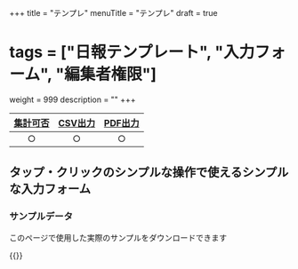 +++
title = "テンプレ"
menuTitle = "テンプレ"
draft = true
# tags = ["日報テンプレート", "入力フォーム", "編集者権限"]
weight = 999
description = ""
+++


|[集計可否](/report/totalling/form/)|[CSV出力](/report/totalling/csv/)|[PDF出力](/report/read/pdf/)|
|:---:|:---:|:---:|
|○|○|○|

## タップ・クリックのシンプルな操作で使えるシンプルな入力フォーム

### サンプルデータ

このページで使用した実際のサンプルをダウンロードできます

{{<attachments style="orange" />}}
